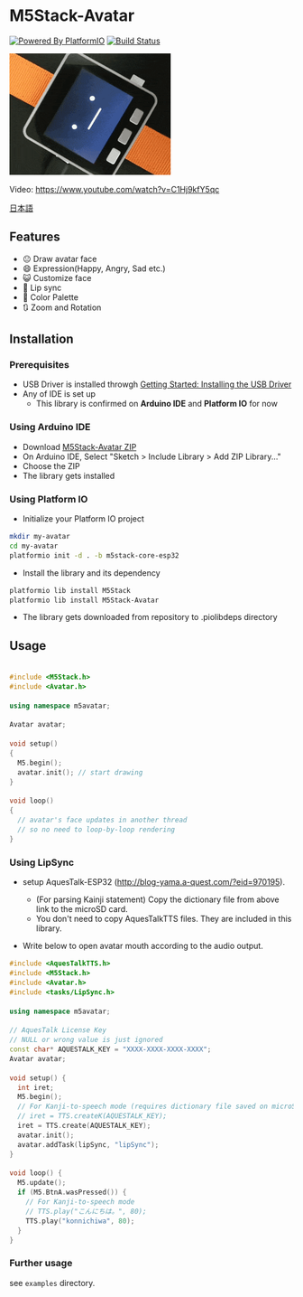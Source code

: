 # M5Stack-Avatar

[![Powered By PlatformIO](https://img.shields.io/Powered/PlatformIO.png)](https://platformio.org/)
[![Build Status](https://travis-ci.com/meganetaaan/m5stack-avatar.svg?branch=master)](https://travis-ci.com/meganetaaan/m5stack-avatar)

![M5Stack-Avatar](docs/image/avatar.gif)

Video: https://www.youtube.com/watch?v=C1Hj9kfY5qc

[日本語](README_ja.md)

## Features

* :neutral_face:     Draw avatar face
* :smile:            Expression(Happy, Angry, Sad etc.)
* :smiley_cat:       Customize face
* :kiss:             Lip sync
* :art:              Color Palette
* :arrows_clockwise: Zoom and Rotation

## Installation

### Prerequisites

* USB Driver is installed throwgh [Getting Started: Installing the USB Driver](http://www.m5stack.com/assets/docs/)
* Any of IDE is set up
  * This library is confirmed on __Arduino IDE__ and __Platform IO__ for now

### Using Arduino IDE

* Download [M5Stack-Avatar ZIP](https://github.com/meganetaaan/m5stack-avatar/archive/master.zip)
* On Arduino IDE, Select "Sketch > Include Library > Add ZIP Library..."
* Choose the ZIP
* The library gets installed

### Using Platform IO

* Initialize your Platform IO project
```sh
mkdir my-avatar
cd my-avatar
platformio init -d . -b m5stack-core-esp32
```
* Install the library and its dependency
```sh
platformio lib install M5Stack
platformio lib install M5Stack-Avatar
```
* The library gets downloaded from repository to .piolibdeps directory

## Usage

```cpp

#include <M5Stack.h>
#include <Avatar.h>

using namespace m5avatar;

Avatar avatar;

void setup()
{
  M5.begin();
  avatar.init(); // start drawing
}

void loop()
{
  // avatar's face updates in another thread
  // so no need to loop-by-loop rendering
}
```

### Using LipSync

* setup AquesTalk-ESP32 (http://blog-yama.a-quest.com/?eid=970195).
  * (For parsing Kainji statement) Copy the dictionary file from above link to the microSD card.
  * You don't need to copy AquesTalkTTS files. They are included in this library.

* Write below to open avatar mouth according to the audio output.

```cpp
#include <AquesTalkTTS.h>
#include <M5Stack.h>
#include <Avatar.h>
#include <tasks/LipSync.h>

using namespace m5avatar;

// AquesTalk License Key
// NULL or wrong value is just ignored
const char* AQUESTALK_KEY = "XXXX-XXXX-XXXX-XXXX";
Avatar avatar;

void setup() {
  int iret;
  M5.begin();
  // For Kanji-to-speech mode (requires dictionary file saved on microSD)
  // iret = TTS.createK(AQUESTALK_KEY);
  iret = TTS.create(AQUESTALK_KEY);
  avatar.init();
  avatar.addTask(lipSync, "lipSync");
}

void loop() {
  M5.update();
  if (M5.BtnA.wasPressed()) {
    // For Kanji-to-speech mode
    // TTS.play("こんにちは。", 80);
    TTS.play("konnichiwa", 80);
  }
}

```

### Further usage

see `examples` directory.

